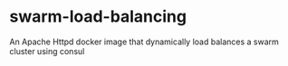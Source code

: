 # swarm-load-balancing
An Apache Httpd docker image that dynamically load balances a swarm cluster using consul
